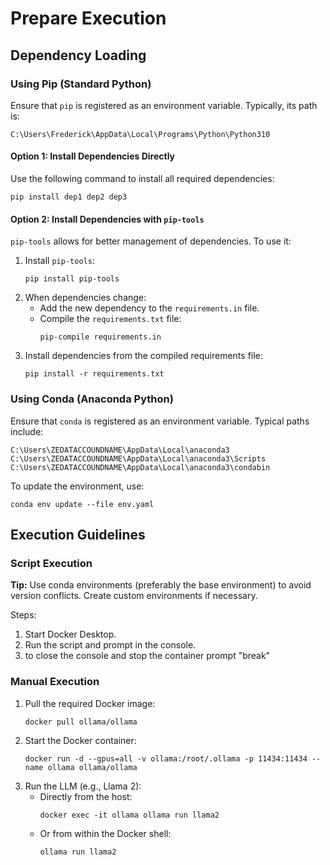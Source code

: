 # Prepare Execution

## Dependency Loading

### Using Pip (Standard Python)

Ensure that `pip` is registered as an environment variable. Typically, its path is:
```
C:\Users\Frederick\AppData\Local\Programs\Python\Python310
```

#### Option 1: Install Dependencies Directly
Use the following command to install all required dependencies:
```
pip install dep1 dep2 dep3
```

#### Option 2: Install Dependencies with `pip-tools`
`pip-tools` allows for better management of dependencies. To use it:
1. Install `pip-tools`:
   ```
   pip install pip-tools
   ```
2. When dependencies change:
   - Add the new dependency to the `requirements.in` file.
   - Compile the `requirements.txt` file:
     ```
     pip-compile requirements.in
     ```
3. Install dependencies from the compiled requirements file:
   ```
   pip install -r requirements.txt
   ```

### Using Conda (Anaconda Python)

Ensure that `conda` is registered as an environment variable. Typical paths include:
```
C:\Users\ZEDATACCOUNDNAME\AppData\Local\anaconda3
C:\Users\ZEDATACCOUNDNAME\AppData\Local\anaconda3\Scripts
C:\Users\ZEDATACCOUNDNAME\AppData\Local\anaconda3\condabin
```

To update the environment, use:
```
conda env update --file env.yaml
```

## Execution Guidelines

### Script Execution
**Tip:** Use conda environments (preferably the base environment) to avoid version conflicts. Create custom environments if necessary.

Steps:
1. Start Docker Desktop.
2. Run the script and prompt in the console.
3. to close the console and stop the container prompt "break"

### Manual Execution
1. Pull the required Docker image:
   ```
   docker pull ollama/ollama
   ```
2. Start the Docker container:
   ```
   docker run -d --gpus=all -v ollama:/root/.ollama -p 11434:11434 --name ollama ollama/ollama
   ```
3. Run the LLM (e.g., Llama 2):
   - Directly from the host:
     ```
     docker exec -it ollama ollama run llama2
     ```
   - Or from within the Docker shell:
     ```
     ollama run llama2
     ```

